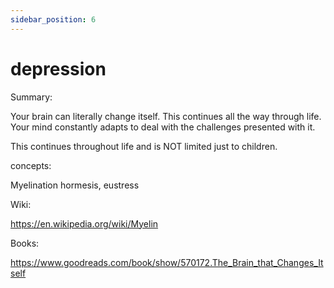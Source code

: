 ```yaml
---
sidebar_position: 6
---
```


# depression

Summary: 

Your brain can literally change itself. This continues all the way through life.
Your mind constantly adapts to deal with the challenges presented with it.

This continues throughout life and is NOT limited just to children.


concepts:

Myelination
hormesis, eustress


Wiki:

https://en.wikipedia.org/wiki/Myelin

Books:

https://www.goodreads.com/book/show/570172.The_Brain_that_Changes_Itself




